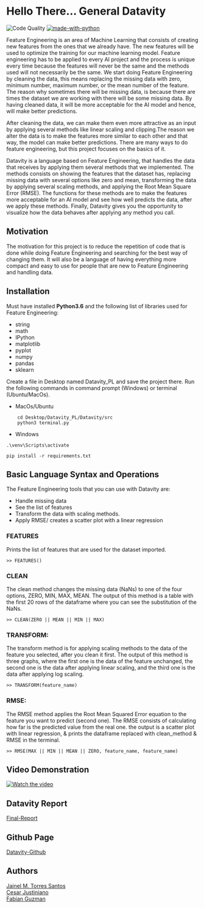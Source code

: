 # Hello There... General Datavity
![Code Quality](https://img.shields.io/pypi/status/Django.svg)
[![made-with-python](https://img.shields.io/badge/Made%20with-Python-1f425f.svg)](https://www.python.org/)

   Feature Engineering is an area of Machine Learning that consists of creating new features from the ones that we already have. The new
features will be used to optimize the training for our machine learning model. Feature engineering has to be applied to every AI project
and the process is unique every time because the features will never be the same and the methods used will not necessarily be the same.
We start doing Feature Engineering by cleaning the data, this means replacing the missing data with zero, minimum number, maximum 
number, or the mean number of the feature. The reason why sometimes there will be missing data, is because there are times the dataset 
we are working with there will be some missing data. By having cleaned data, it will be more acceptable for the AI model and hence, will
make better predictions. 

  After cleaning the data, we can make them even more attractive as an input by applying several methods like linear scaling and 
clipping.The reason we alter the data is to make the features more similar to each other and that way, the model can make better 
predictions. There are many ways to do feature engineering, but this project focuses on the basics of it.

  Datavity is a language based on Feature Engineering, that handles the data that receives by applying them several methods that we
implemented. The methods consists on showing the features that the dataset has, replacing missing data with several options like zero 
and mean, transforming the data by applying several scaling methods, and applying the Root Mean Square Error (RMSE).
The functions for these methods are to make the features more acceptable for an AI model and see how well predicts the data,
after we apply these methods. Finally, Datavity gives you the opportunity to visualize how the data behaves after applying any method 
you call.

## Motivation

  The motivation for this project is to reduce the repetition of code that is done while doing Feature Engineering and searching for the 
best way of changing them. It will also be a language of having everything more compact and easy to use for people that are new to 
Feature Engineering and handling data. 

## Installation

Must have installed **Python3.6** and the following list of libraries used for Feature Engineering:
- string
- math
- IPython 
- matplotlib 
- pyplot
- numpy 
- pandas
- sklearn

Create a file in Desktop named Datavity_PL and save the project there.
Run the following commands in command prompt (Windows) or terminal (Ubuntu/MacOs).

* MacOs/Ubuntu
``` 
    cd Desktop/Datavity_PL/Datavity/src
    python3 terminal.py 
```
* Windows
```Shell
.\venv\Scripts\activate
```
```Shell
pip install -r requirements.txt
```
    
## Basic Language Syntax and Operations

The Feature Engineering tools that you can use with Datavity are:
* Handle missing data
* See the list of features
* Transform the data with scaling methods.
* Apply RMSE/ creates a scatter plot with a linear regression

### FEATURES

Prints the list of features that are used for the dataset imported.

```
>> FEATURES()
```

### CLEAN

The clean method changes the missing data (NaNs) to one of the four options, ZERO, MIN, MAX, MEAN. The output of this method
is a table with the first 20 rows of the dataframe where you can see the substitution of the NaNs.
```
>> CLEAN(ZERO || MEAN || MIN || MAX)
```

### TRANSFORM:

The transform method is for applying scaling methods to the data of the feature you selected, after you clean it first. The output of 
this method is three graphs, where the first one is the data of the feature unchanged, the second one is the data after applying linear
scaling, and the third one is the data after applying log scaling.

```
>> TRANSFORM(feature_name)
```

### RMSE:

The RMSE method applies the Root Mean Squared Error equation to the feature you want to predict (second one). The RMSE consists of 
calculating how far is the predicted value from the real one. the output is a scatter plot with linear regression, & prints the 
dataframe replaced with clean_method & RMSE in the terminal.

```
>> RMSE(MAX || MIN || MEAN || ZERO, feature_name, feature_name)
```


## Video Demonstration
[![Watch the video](https://img.youtube.com/vi/CD2_CZT9ltw/maxresdefault.jpg)](https://youtu.be/CD2_CZT9ltw)


##  Datavity Report

[Final-Report](https://docs.google.com/document/d/1jk8X2sY4sJt3HYpEvjITodIPfbeaD5VImXQ-lsK1O0I/edit?usp=sharing)

## Github Page
[Datavity-Github](https://github.com/JaiTorres13/Datavity)

## Authors 

[Jainel M. Torres Santos](https://github.com/JaiTorres13)  
[Cesar Justiniano](https://github.com/CesarJustiniano)  
[Fabian Guzman](https://github.com/fabianguzman)  

